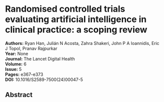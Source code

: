 # Randomised controlled trials evaluating artificial intelligence in clinical practice: a scoping review

**Authors:** Ryan Han, Julián N Acosta, Zahra Shakeri, John P A Ioannidis, Eric J Topol, Pranav Rajpurkar  
**Year:** None  
**Journal:** The Lancet Digital Health  
**Volume:** 6  
**Issue:** 5  
**Pages:** e367-e373  
**DOI:** 10.1016/S2589-7500(24)00047-5  

## Abstract


